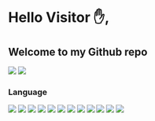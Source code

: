 # Hello Visitor :hand:,
## Welcome to my Github repo
[![](https://img.shields.io/badge/projects_-4-yellow)](#)
[![](https://img.shields.io/badge/repositories_-8-yellow)](#)
### Language 
[![](https://img.shields.io/badge/-HTML5-blue?logo=html5)](#)
[![](https://img.shields.io/badge/-CSS3-blue?logo=css3)](#)
[![](https://img.shields.io/badge/-JAVASCRIPTS-yellow?logo=javascripts)](#)
[![](https://img.shields.io/badge/-PHP-blue?logo=php)](#)
[![](https://img.shields.io/badge/-MYSQL-white?logo=mysql)](#)
[![](https://img.shields.io/badge/-C-blue?logo=c)](#)
[![](https://img.shields.io/badge/-C++-blue?logo=c++)](#)
[![](https://img.shields.io/badge/-JAVA-blue?logo=java)](#)
[![](https://img.shields.io/badge/-ASP.NET-blue?logo=asp.net)](#)
[![](https://img.shields.io/badge/-DART-blue?logo=dart)](#)
[![](https://img.shields.io/badge/-FLUTTER-blue?logo=flutter)](#)
[![](https://img.shields.io/badge/-ANDROID-blue?logo=android)](#)
